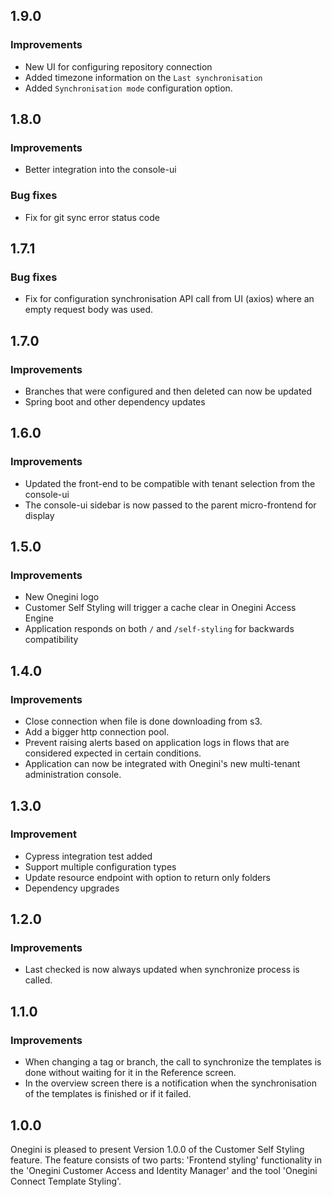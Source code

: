 ## 1.9.0
### Improvements
* New UI for configuring repository connection
* Added timezone information on the `Last synchronisation`
* Added `Synchronisation mode` configuration option.

## 1.8.0
### Improvements
* Better integration into the console-ui
### Bug fixes
* Fix for git sync error status code

## 1.7.1
### Bug fixes
* Fix for configuration synchronisation API call from UI (axios) where an empty request body was used.

## 1.7.0
### Improvements
* Branches that were configured and then deleted can now be updated
* Spring boot and other dependency updates

## 1.6.0
### Improvements
* Updated the front-end to be compatible with tenant selection from the console-ui
* The console-ui sidebar is now passed to the parent micro-frontend for display

## 1.5.0
### Improvements
* New Onegini logo
* Customer Self Styling will trigger a cache clear in Onegini Access Engine
* Application responds on both `/` and `/self-styling` for backwards compatibility

## 1.4.0
### Improvements
* Close connection when file is done downloading from s3.
* Add a bigger http connection pool.
* Prevent raising alerts based on application logs in flows that are considered expected in certain conditions.
* Application can now be integrated with Onegini's new multi-tenant administration console.

## 1.3.0
### Improvement
* Cypress integration test added
* Support multiple configuration types
* Update resource endpoint with option to return only folders
* Dependency upgrades

## 1.2.0
### Improvements
* Last checked is now always updated when synchronize process is called. 

## 1.1.0

### Improvements
* When changing a tag or branch, the call to synchronize the templates is done without waiting for it in the Reference screen.
* In the overview screen there is a notification when the synchronisation of the templates is finished or if it failed.


## 1.0.0

Onegini is pleased to present Version 1.0.0 of the Customer Self Styling feature. 
The feature consists of two parts: 'Frontend styling' functionality in the 'Onegini Customer Access and Identity Manager' and the tool 'Onegini Connect Template Styling'.
